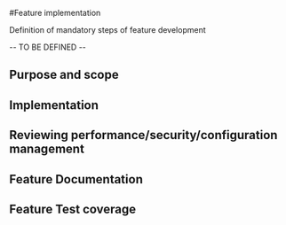 #Feature implementation

Definition of mandatory steps of feature development

-- TO BE DEFINED --

## Purpose and scope

## Implementation
	
## Reviewing performance/security/configuration management

## Feature Documentation	
			
## Feature Test coverage

